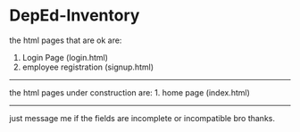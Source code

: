 # DepEd-Inventory

the html pages that are ok are:
1. Login Page (login.html)
2. employee registration (signup.html)
<hr/>
the html pages under construction are:
1. home page (index.html)
<hr/>
just message me if the fields are incomplete or incompatible bro thanks.
